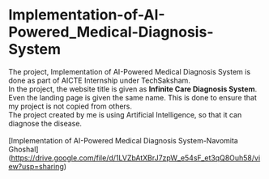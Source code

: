 # Implementation-of-AI-Powered_Medical-Diagnosis-System
The project, Implementation of AI-Powered Medical Diagnosis System is done as part of AICTE Internship under TechSaksham.
<br>In the project, the website title is given as <strong>Infinite Care Diagnosis System</strong>. Even the landing page is given the same name. This is done to ensure that my project is not copied from others.
<br>The project created by me is using Artificial Intelligence, so that it can diagnose the disease.
<br>
<br>
[Implementation of AI-Powered Medical Diagnosis System-Navomita Ghoshal] (https://drive.google.com/file/d/1LVZbAtXBrJ7zpW_e54sF_et3qQ8Ouh58/view?usp=sharing)
